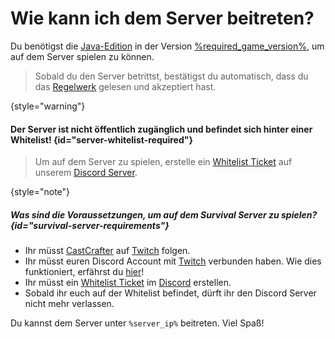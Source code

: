 <show-structure depth="0"/>
<primary-label ref="survival-closed" />
<secondary-label ref="current-minecraft-version" />

[rules]: survial-rules.md "Zurück zu den Regeln"

# Wie kann ich dem Server beitreten?

Du benötigst die [Java-Edition](https://de.minecraft.wiki/w/Java_Edition) in der
Version [%required_game_version%](%required_game_version_link%), um auf dem Server spielen zu
können.

> Sobald du den Server betrittst, bestätigst du automatisch, dass du
> das [Regelwerk](rules.md) gelesen und akzeptiert hast.
>
{style="warning"}

#### Der Server ist nicht öffentlich zugänglich und befindet sich hinter einer Whitelist! {id="server-whitelist-required"}

> Um auf dem Server zu spielen, erstelle
> ein [Whitelist Ticket](support.md#whitelist-ticket "%click-more-info%") auf
> unserem [Discord Server](%dc_link%).
>
{style="note"}

##### Was sind die Voraussetzungen, um auf dem Survival Server zu spielen? {id="survival-server-requirements"}

- Ihr müsst [CastCrafter](%twitch_cast%) auf [Twitch](%twitch%) folgen.
- Ihr müsst euren Discord Account mit [Twitch](%twitch%) verbunden haben.
  Wie dies funktioniert, erfährst
  du [hier](support.md#link-twitch "Wie du deine Accounts verknüpfst erfährst du hier!")!
- Ihr müsst ein [Whitelist Ticket](support.md#whitelist-ticket "%click-more-info%")
  im [Discord](%dc_link%) erstellen.
- Sobald ihr euch auf der Whitelist befindet, dürft ihr den Discord Server nicht mehr verlassen.

Du kannst dem Server unter `%server_ip%` beitreten. Viel Spaß!